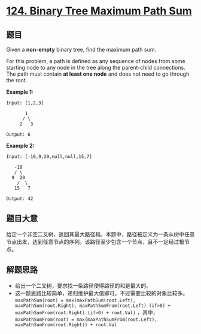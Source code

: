 # [124. Binary Tree Maximum Path Sum](https://leetcode.com/problems/binary-tree-maximum-path-sum/)


## 题目

Given a **non-empty** binary tree, find the maximum path sum.

For this problem, a path is defined as any sequence of nodes from some starting node to any node in the tree along the parent-child connections. The path must contain **at least one node** and does not need to go through the root.

**Example 1:**

    Input: [1,2,3]
    
           1
          / \
         2   3
    
    Output: 6

**Example 2:**

    Input: [-10,9,20,null,null,15,7]
    
       -10
       / \
      9  20
        /  \
       15   7
    
    Output: 42

## 题目大意

给定一个非空二叉树，返回其最大路径和。本题中，路径被定义为一条从树中任意节点出发，达到任意节点的序列。该路径至少包含一个节点，且不一定经过根节点。

## 解题思路

- 给出一个二叉树，要求找一条路径使得路径的和是最大的。
- 这一题思路比较简单，递归维护最大值即可。不过需要比较的对象比较多。`maxPathSum(root) = max(maxPathSum(root.Left), maxPathSum(root.Right), maxPathSumFrom(root.Left) (if>0) + maxPathSumFrom(root.Right) (if>0) + root.Val)` ，其中，`maxPathSumFrom(root) = max(maxPathSumFrom(root.Left), maxPathSumFrom(root.Right)) + root.Val`

